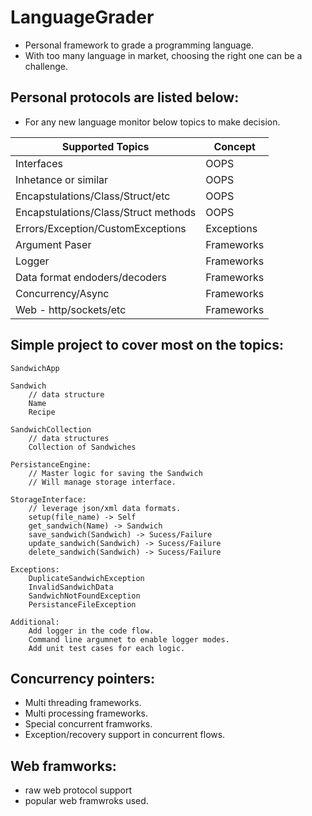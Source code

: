 # LanguageGrader
* Personal framework to grade a programming language.
* With too many language in market, choosing the right one can be a challenge.

## Personal protocols are listed below:
* For any new language monitor below topics to make decision.

|Supported Topics|Concept|
|-|-|
|Interfaces|OOPS|
|Inhetance or similar|OOPS|
|Encapstulations/Class/Struct/etc |OOPS|
|Encapstulations/Class/Struct methods|OOPS|
|Errors/Exception/CustomExceptions|Exceptions|
|Argument Paser|Frameworks|
|Logger|Frameworks|
|Data format endoders/decoders|Frameworks|
|Concurrency/Async|Frameworks|
|Web - http/sockets/etc|Frameworks|

## Simple project to cover most on the topics:
```
SandwichApp

Sandwich
	// data structure 
	Name
	Recipe
	
SandwichCollection
	// data structures
	Collection of Sandwiches 

PersistanceEngine:
	// Master logic for saving the Sandwich
	// Will manage storage interface.

StorageInterface:
	// leverage json/xml data formats.
	setup(file_name) -> Self
	get_sandwich(Name) -> Sandwich
	save_sandwich(Sandwich)	-> Sucess/Failure
	update_sandwich(Sandwich) -> Sucess/Failure
	delete_sandwich(Sandwich) -> Sucess/Failure

Exceptions:
	DuplicateSandwichException
	InvalidSandwichData
	SandwichNotFoundException
	PersistanceFileException

Additional:
	Add logger in the code flow.
	Command line argumnet to enable logger modes.
	Add unit test cases for each logic.
```

## Concurrency pointers:
* Multi threading frameworks.
* Multi processing frameworks.
* Special concurrent framworks. 
* Exception/recovery support in concurrent flows.

## Web framworks:
* raw web protocol support
* popular web framwroks used.
